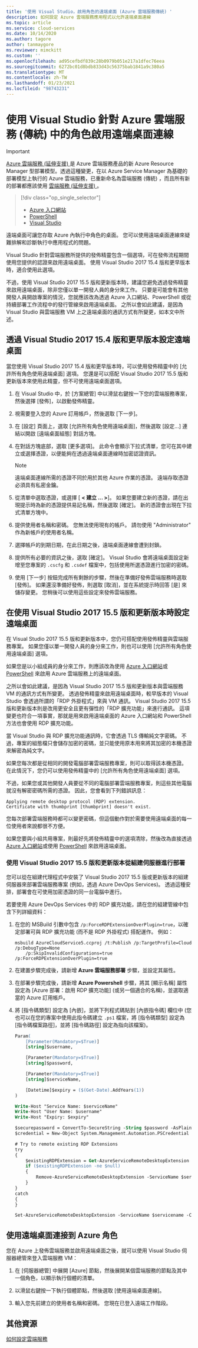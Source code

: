 ```yaml
---
title: '使用 Visual Studio，啟用角色的遠端桌面 (Azure 雲端服務傳統) '
description: 如何設定 Azure 雲端服務應用程式以允許遠端桌面連線
ms.topic: article
ms.service: cloud-services
ms.date: 10/14/2020
ms.author: tagore
author: tanmaygore
ms.reviewer: mimckitt
ms.custom: ''
ms.openlocfilehash: ad95cefbdf839c28b0979b051e217a1dfec76eea
ms.sourcegitcommit: 6272bc01d8bdb833d43c56375bab1841a9c380a5
ms.translationtype: MT
ms.contentlocale: zh-TW
ms.lasthandoff: 01/23/2021
ms.locfileid: "98743231"
---
```

# <a name="enable-remote-desktop-connection-for-a-role-in-azure-cloud-services-classic-using-visual-studio"></a>使用 Visual Studio 針對 Azure 雲端服務 (傳統) 中的角色啟用遠端桌面連線

> [!IMPORTANT]
> [Azure 雲端服務 (延伸支援) ](../cloud-services-extended-support/overview.md) 是 Azure 雲端服務產品的新 Azure Resource Manager 型部署模型。透過這種變更，在以 Azure Service Manager 為基礎的部署模型上執行的 Azure 雲端服務，已重新命名為雲端服務 (傳統) ，而且所有新的部署都應該使用 [雲端服務 (延伸支援) ](../cloud-services-extended-support/overview.md)。

> [!div class="op_single_selector"]
> * [Azure 入口網站](cloud-services-role-enable-remote-desktop-new-portal.md)
> * [PowerShell](cloud-services-role-enable-remote-desktop-powershell.md)
> * [Visual Studio](cloud-services-role-enable-remote-desktop-visual-studio.md)

遠端桌面可讓您存取 Azure 內執行中角色的桌面。 您可以使用遠端桌面連線來疑難排解和診斷執行中應用程式的問題。

Visual Studio 針對雲端服務所提供的發佈精靈包含一個選項，可在發佈流程期間使用您提供的認證來啟用遠端桌面。 使用 Visual Studio 2017 15.4 版和更早版本時，適合使用此選項。

不過，使用 Visual Studio 2017 15.5 版和更新版本時，建議您避免透過發佈精靈來啟用遠端桌面，除非您僅以單一開發人員的身分來工作。 只要是可能會有其他開發人員開啟專案的情況，您就應該改為透過 Azure 入口網站、PowerShell 或從持續部署工作流程中的發行管線來啟用遠端桌面。 之所以會如此建議，是因為 Visual Studio 與雲端服務 VM 上之遠端桌面的通訊方式有所變更，如本文中所述。

## <a name="configure-remote-desktop-through-visual-studio-2017-version-154-and-earlier"></a>透過 Visual Studio 2017 15.4 版和更早版本設定遠端桌面

當您使用 Visual Studio 2017 15.4 版和更早版本時，可以使用發佈精靈中的 [允許所有角色使用遠端桌面] 選項。 您還是可以搭配 Visual Studio 2017 15.5 版和更新版本來使用此精靈，但不可使用遠端桌面選項。

1. 在 Visual Studio 中，於 [方案總管] 中以滑鼠右鍵按一下您的雲端服務專案，然後選擇 [發佈]，以啟動發佈精靈。

2. 視需要登入您的 Azure 訂用帳戶，然後選取 [下一步]。

3. 在 [設定] 頁面上，選取 [允許所有角色使用遠端桌面]，然後選取 [設定...] 連結以開啟 [遠端桌面組態] 對話方塊。

4. 在對話方塊底部，選取 [更多選項]。 此命令會顯示下拉式清單，您可在其中建立或選擇憑證，以便能夠在透過遠端桌面連線時加密認證資訊。

   > [!Note]
   > 遠端桌面連線所需的憑證不同於用於其他 Azure 作業的憑證。 遠端存取憑證必須具有私密金鑰。

5. 從清單中選取憑證，或選擇 [ **&lt; 建立 ... &gt;**]。 如果您要建立新的憑證，請在出現提示時為新的憑證提供易記名稱，然後選取 [確定]。 新的憑證會出現在下拉式清單方塊中。

6. 提供使用者名稱和密碼。 您無法使用現有的帳戶。 請勿使用 "Administrator" 作為新帳戶的使用者名稱。

7. 選擇帳戶的到期日期，在此日期之後，遠端桌面連線會遭到封鎖。

8. 提供所有必要的資訊之後，選取 [確定]。 Visual Studio 會將遠端桌面設定新增至您專案的 `.cscfg` 和 `.csdef` 檔案中，包括使用所選憑證進行加密的密碼。

9. 使用 [下一步] 按鈕完成所有剩餘的步驟，然後在準備好發佈雲端服務時選取 [發佈]。 如果還沒準備好發佈，則選取 [取消]，並在系統提示時回答 [是] 來儲存變更。 您稍後可以使用這些設定來發佈雲端服務。

## <a name="configure-remote-desktop-when-using-visual-studio-2017-version-155-and-later"></a>在使用 Visual Studio 2017 15.5 版和更新版本時設定遠端桌面

在 Visual Studio 2017 15.5 版和更新版本中，您仍可搭配使用發佈精靈與雲端服務專案。 如果您僅以單一開發人員的身分來工作，則也可以使用 [允許所有角色使用遠端桌面] 選項。

如果您是以小組成員的身分來工作，則應該改為使用 [Azure 入口網站](cloud-services-role-enable-remote-desktop-new-portal.md)或 [PowerShell](cloud-services-role-enable-remote-desktop-powershell.md) 來啟用 Azure 雲端服務上的遠端桌面。

之所以會如此建議，是因為 Visual Studio 2017 15.5 版和更新版本與雲端服務 VM 的通訊方式有所變更。 透過發佈精靈來啟用遠端桌面時，較早版本的 Visual Studio 會透過所謂的「RDP 外掛程式」來與 VM 通訊。 Visual Studio 2017 15.5 版和更新版本則是改用更安全且更有彈性的「RDP 擴充功能」來進行通訊。 這項變更也符合一項事實，那就是用來啟用遠端桌面的 Azure 入口網站和 PowerShell 方法也會使用 RDP 擴充功能。

當 Visual Studio 與 RDP 擴充功能通訊時，它會透過 TLS 傳輸純文字密碼。 不過，專案的組態檔只會儲存加密的密碼，並只能使用原本用來將其加密的本機憑證來解密為純文字。

如果您每次都是從相同的開發電腦部署雲端服務專案，則可以取得該本機憑證。 在此情況下，您仍可以使用發佈精靈中的 [允許所有角色使用遠端桌面] 選項。

不過，如果您或其他開發人員要從不同的電腦部署雲端服務專案，則這些其他電腦就沒有解密密碼所需的憑證。 因此，您會看到下列錯誤訊息：

```output
Applying remote desktop protocol (RDP) extension.
Certificate with thumbprint [thumbprint] doesn't exist.
```

您每次部署雲端服務時都可以變更密碼，但這個動作對於需要使用遠端桌面的每一位使用者來說都很不方便。

如果您要與小組共用專案，則最好先將發佈精靈中的選項清除，然後改為直接透過 [Azure 入口網站](cloud-services-role-enable-remote-desktop-new-portal.md)或使用 [PowerShell](cloud-services-role-enable-remote-desktop-powershell.md) 來啟用遠端桌面。

### <a name="deploying-from-a-build-server-with-visual-studio-2017-version-155-and-later"></a>使用 Visual Studio 2017 15.5 版和更新版本從組建伺服器進行部署

您可以從在組建代理程式中安裝了 Visual Studio 2017 15.5 版或更新版本的組建伺服器來部署雲端服務專案 (例如，透過 Azure DevOps Services)。 透過這種安排，部署會在可使用加密憑證的同一台電腦中進行。

若要使用 Azure DevOps Services 中的 RDP 擴充功能，請在您的組建管線中包含下列詳細資料：

1. 在您的 MSBuild 引數中包含 `/p:ForceRDPExtensionOverPlugin=true`，以確定部署可與 RDP 擴充功能 (而不是 RDP 外掛程式) 搭配運作。 例如：

    ```
    msbuild AzureCloudService5.ccproj /t:Publish /p:TargetProfile=Cloud /p:DebugType=None
        /p:SkipInvalidConfigurations=true /p:ForceRDPExtensionOverPlugin=true
    ```

1. 在建置步驟完成後，請新增 **Azure 雲端服務部署** 步驟，並設定其屬性。

1. 在部署步驟完成後，請新增 **Azure Powershell** 步驟，將其 [顯示名稱] 屬性設定為 [Azure 部署：啟用 RDP 擴充功能] (或另一個適合的名稱)，並選取適當的 Azure 訂用帳戶。

1. 將 [指令碼類型] 設定為 [內嵌]，並將下列程式碼貼到 [內嵌指令碼] 欄位中  (您也可以在您的專案中使用此指令碼建立 `.ps1` 檔案，將 [指令碼類型] 設定為 [指令碼檔案路徑]，並將 [指令碼路徑] 設定為指向該檔案)。

    ```ps
    Param(
        [Parameter(Mandatory=$True)]
        [string]$username,

        [Parameter(Mandatory=$True)]
        [string]$password,

        [Parameter(Mandatory=$True)]
        [string]$serviceName,

        [Datetime]$expiry = ($(Get-Date).AddYears(1))
    )

    Write-Host "Service Name: $serviceName"
    Write-Host "User Name: $username"
    Write-Host "Expiry: $expiry"

    $securepassword = ConvertTo-SecureString -String $password -AsPlainText -Force
    $credential = New-Object System.Management.Automation.PSCredential $username,$securepassword

    # Try to remote existing RDP Extensions
    try
    {
        $existingRDPExtension = Get-AzureServiceRemoteDesktopExtension -ServiceName $servicename
        if ($existingRDPExtension -ne $null)
        {
            Remove-AzureServiceRemoteDesktopExtension -ServiceName $servicename -UninstallConfiguration
        }
    }
    catch
    {
    }

    Set-AzureServiceRemoteDesktopExtension -ServiceName $servicename -Credential $credential -Expiration $expiry -Verbose
    ```

## <a name="connect-to-an-azure-role-by-using-remote-desktop"></a>使用遠端桌面連接到 Azure 角色

您在 Azure 上發佈雲端服務並啟用遠端桌面之後，就可以使用 Visual Studio 伺服器總管來登入雲端服務 VM：

1. 在 [伺服器總管] 中展開 [Azure]  節點，然後展開某個雲端服務的節點及其中一個角色，以顯示執行個體的清單。

2. 以滑鼠右鍵按一下執行個體節點，然後選取 [使用遠端桌面連線]。

3. 輸入您先前建立的使用者名稱和密碼。 您現在已登入遠端工作階段。

## <a name="additional-resources"></a>其他資源

[如何設定雲端服務](cloud-services-how-to-configure-portal.md)
